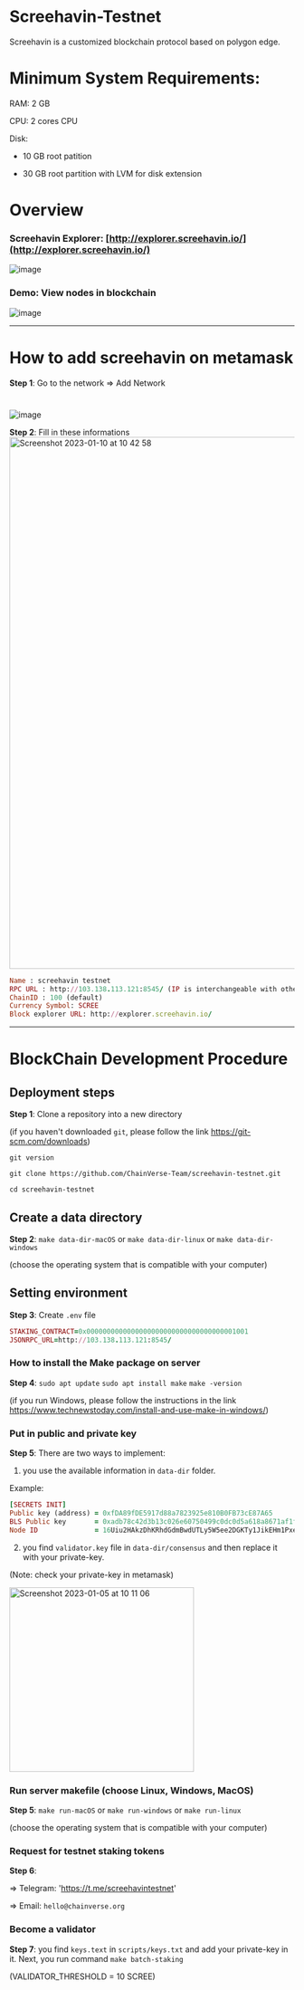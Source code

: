 # Screehavin-Testnet

Screehavin is a customized blockchain protocol based on polygon edge.

# Minimum System Requirements:

RAM: 2 GB

CPU: 2 cores CPU 

Disk: 

+ 10 GB root patition

+ 30 GB root partition with LVM for disk extension

# 

# Overview

### Screehavin Explorer:  [http://explorer.screehavin.io/](http://explorer.screehavin.io/)

![image](https://user-images.githubusercontent.com/55268800/208595093-77cfbbf7-7c8a-4adb-b21a-2d2508eaedf4.png)

### Demo: View nodes in blockchain

![image](https://user-images.githubusercontent.com/55268800/208595265-b7c106d2-7ffa-40a1-adf9-1ebade64152e.png)

***

# How to add screehavin on metamask

**Step 1**: Go to the network => Add Network
# # 
![image](https://user-images.githubusercontent.com/55268800/208595850-28c77b45-2fa3-4aed-af22-3cbfcc001017.png)

**Step 2**: Fill in these informations
<img width="940" alt="Screenshot 2023-01-10 at 10 42 58" src="https://user-images.githubusercontent.com/55268800/211457147-6b7e3a04-51de-402a-9dc5-3902bb2f0a28.png">


```ruby
Name : screehavin testnet
RPC URL : http://103.138.113.121:8545/ (IP is interchangeable with other server’s IP, default server’s RPC port is 8545)
ChainID : 100 (default)
Currency Symbol: SCREE
Block explorer URL: http://explorer.screehavin.io/
```

***

# BlockChain Development Procedure

## Deployment steps

**Step 1**: Clone a repository into a new directory

(if you haven't downloaded `git`, please follow the link https://git-scm.com/downloads)

`git version`

`git clone https://github.com/ChainVerse-Team/screehavin-testnet.git`

`cd screehavin-testnet`

## Create a data directory

**Step 2**: `make data-dir-macOS` or `make data-dir-linux` or `make data-dir-windows`

(choose the operating system that is compatible with your computer)

## Setting environment
**Step 3**: Create `.env` file

```ruby
STAKING_CONTRACT=0x0000000000000000000000000000000000001001
JSONRPC_URL=http://103.138.113.121:8545/
```

### How to install the Make package on server
**Step 4**:
`sudo apt update`
`sudo apt install make`
`make -version`

(if you run Windows, please follow the instructions in the link https://www.technewstoday.com/install-and-use-make-in-windows/)

### Put in public and private key 
**Step 5**: There are two ways to implement:

1. you use the available information in `data-dir` folder.

Example:
```ruby
[SECRETS INIT]
Public key (address) = 0xfDA89fDE5917d88a7823925e810B0FB73cE87A65
BLS Public key       = 0xadb78c42d3b13c026e60750499c0dc0d5a618a8671af1fe49c52fe7101bf16e9147f125e46e7d1fe6b5bdee8e9fdb2d9
Node ID              = 16Uiu2HAkzDhKRhdGdmBwdUTLy5W5ee2DGKTy1JikEHm1PxesMZ24
```

2. you find `validator.key` file in `data-dir/consensus`  and then replace it with your private-key.

(Note: check your private-key in metamask)

<img width="326" alt="Screenshot 2023-01-05 at 10 11 06" src="https://user-images.githubusercontent.com/55268800/210697465-1cb8b817-9431-4c00-b66b-8cf1973bff77.png">

### Run server makefile (choose Linux, Windows, MacOS)
**Step 5**: `make run-macOS` or `make run-windows` or `make run-linux`

(choose the operating system that is compatible with your computer)

### Request for testnet staking tokens
**Step 6**:

=> Telegram: 'https://t.me/screehavintestnet'

=> Email: `hello@chainverse.org`

### Become a validator
**Step 7**:
you find `keys.text` in `scripts/keys.txt` and add your private-key in it.
Next, you run command `make batch-staking`

(VALIDATOR_THRESHOLD = 10 SCREE)

